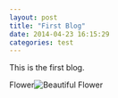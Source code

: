 ```yaml
---
layout: post
title: "First Blog"
date: 2014-04-23 16:15:29
categories: test
---
```


This is the first blog.

Flower![Beautiful Flower](https://farm3.staticflickr.com/2070/13160201663_171d66dec2.jpg)
